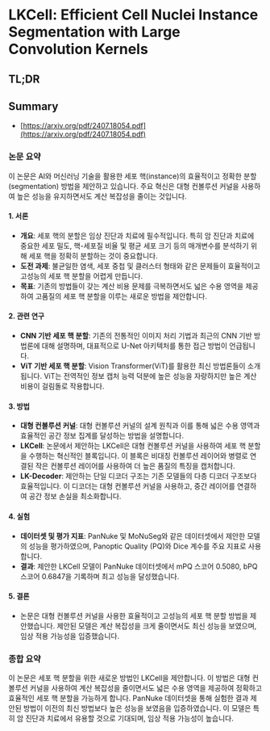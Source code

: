 # LKCell: Efficient Cell Nuclei Instance Segmentation with Large Convolution Kernels
## TL;DR
## Summary
- [https://arxiv.org/pdf/2407.18054.pdf](https://arxiv.org/pdf/2407.18054.pdf)

### 논문 요약

이 논문은 AI와 머신러닝 기술을 활용한 세포 핵(instance)의 효율적이고 정확한 분할(segmentation) 방법을 제안하고 있습니다. 주요 혁신은 대형 컨볼루션 커널을 사용하여 높은 성능을 유지하면서도 계산 복잡성을 줄이는 것입니다.

#### 1. 서론
- **개요**: 세포 핵의 분할은 임상 진단과 치료에 필수적입니다. 특히 암 진단과 치료에 중요한 세포 밀도, 핵-세포질 비율 및 평균 세포 크기 등의 매개변수를 분석하기 위해 세포 핵을 정확히 분할하는 것이 중요합니다.
- **도전 과제**: 불균일한 염색, 세포 중첩 및 클러스터 형태와 같은 문제들이 효율적이고 고성능의 세포 핵 분할을 어렵게 만듭니다.
- **목표**: 기존의 방법들이 갖는 계산 비용 문제를 극복하면서도 넓은 수용 영역을 제공하여 고품질의 세포 핵 분할을 이루는 새로운 방법을 제안합니다.

#### 2. 관련 연구
- **CNN 기반 세포 핵 분할**: 기존의 전통적인 이미지 처리 기법과 최근의 CNN 기반 방법론에 대해 설명하며, 대표적으로 U-Net 아키텍처를 통한 접근 방법이 언급됩니다.
- **ViT 기반 세포 핵 분할**: Vision Transformer(ViT)를 활용한 최신 방법론들이 소개됩니다. ViT는 전역적인 정보 캡처 능력 덕분에 높은 성능을 자랑하지만 높은 계산 비용이 걸림돌로 작용합니다.

#### 3. 방법
- **대형 컨볼루션 커널**: 대형 컨볼루션 커널의 설계 원칙과 이를 통해 넓은 수용 영역과 효율적인 공간 정보 집계를 달성하는 방법을 설명합니다.
- **LKCell**: 논문에서 제안하는 LKCell은 대형 컨볼루션 커널을 사용하여 세포 핵 분할을 수행하는 혁신적인 블록입니다. 이 블록은 비대칭 컨볼루션 레이어와 병렬로 연결된 작은 컨볼루션 레이어를 사용하여 더 높은 품질의 특징을 캡처합니다.
- **LK-Decoder**: 제안하는 단일 디코더 구조는 기존 모델들의 다층 디코더 구조보다 효율적입니다. 이 디코더는 대형 컨볼루션 커널을 사용하고, 중간 레이어를 연결하여 공간 정보 손실을 최소화합니다.

#### 4. 실험
- **데이터셋 및 평가 지표**: PanNuke 및 MoNuSeg와 같은 데이터셋에서 제안한 모델의 성능을 평가하였으며, Panoptic Quality (PQ)와 Dice 계수를 주요 지표로 사용합니다.
- **결과**: 제안한 LKCell 모델이 PanNuke 데이터셋에서 mPQ 스코어 0.5080, bPQ 스코어 0.6847을 기록하며 최고 성능을 달성했습니다.

#### 5. 결론
- 논문은 대형 컨볼루션 커널을 사용한 효율적이고 고성능의 세포 핵 분할 방법을 제안했습니다. 제안된 모델은 계산 복잡성을 크게 줄이면서도 최신 성능을 보였으며, 임상 적용 가능성을 입증했습니다.

### 종합 요약
이 논문은 세포 핵 분할을 위한 새로운 방법인 LKCell을 제안합니다. 이 방법은 대형 컨볼루션 커널을 사용하여 계산 복잡성을 줄이면서도 넓은 수용 영역을 제공하여 정확하고 효율적인 세포 핵 분할을 가능하게 합니다. PanNuke 데이터셋을 통해 실험한 결과 제안된 방법이 이전의 최신 방법보다 높은 성능을 보였음을 입증하였습니다. 이 모델은 특히 암 진단과 치료에서 유용할 것으로 기대되며, 임상 적용 가능성이 높습니다.